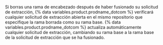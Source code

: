 Si borras una rama de encabezado después de haber fusionado su solicitud de extracción, {% data variables.product.prodname_dotcom %} verificará cualquier solicitud de extracción abierta en el mismo repositorio que especifique la rama borrada como su rama base. {% data variables.product.prodname_dotcom %} actualiza automáticamente cualquier solicitud de extracción, cambiando su rama base a la rama base de la solicitud de extracción que se ha fusionado.
